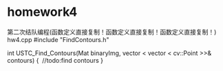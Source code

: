 # homework4
第二次结队编程(函数定义直接复制！函数定义直接复制！函数定义直接复制！)
hw4.cpp
#include "FindContours.h"

int USTC_Find_Contours(Mat binaryImg, vector < vector < cv::Point >>& contours)
{
  //todo:find contours
}
